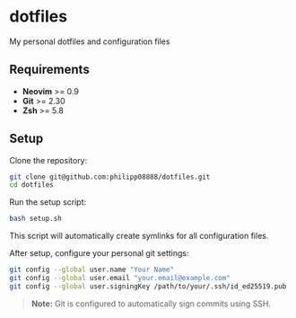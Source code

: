 # dotfiles
My personal dotfiles and configuration files

## Requirements

- **Neovim** >= 0.9
- **Git** >= 2.30
- **Zsh** >= 5.8

## Setup

Clone the repository:
```bash
git clone git@github.com:philipp08888/dotfiles.git
cd dotfiles
```

Run the setup script:
```bash
bash setup.sh
```

This script will automatically create symlinks for all configuration files.

After setup, configure your personal git settings:
```bash
git config --global user.name "Your Name"
git config --global user.email "your.email@example.com"
git config --global user.signingKey /path/to/your/.ssh/id_ed25519.pub
```

> **Note:** Git is configured to automatically sign commits using SSH.